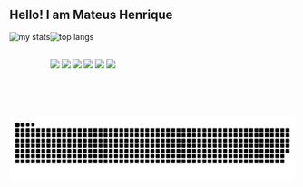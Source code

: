 ## Hello! I am Mateus Henrique

<div>
  <img alt="my stats" align="left" height="150px" src="https://github-readme-stats.vercel.app/api?username=MateusHenriique&show_icons=true&theme=dracula"/>
  <img alt="top langs" height="149px" src="https://github-readme-stats.vercel.app/api/top-langs/?username=MateusHenriique&layout=compact&theme=dracula"/>
</div>

##

<div>
  
  <img align="center" width="50px" src="https://cdn.jsdelivr.net/gh/devicons/devicon@latest/icons/python/python-original.svg" />
  <img align="center" width="50px" src="https://cdn.jsdelivr.net/gh/devicons/devicon@latest/icons/java/java-original.svg" />        
  <img align="center" width="45px" src="https://cdn.jsdelivr.net/gh/devicons/devicon@latest/icons/mysql/mysql-original.svg" />    
  <img align="center" width="50px" src="https://cdn.jsdelivr.net/gh/devicons/devicon@latest/icons/git/git-original.svg" />
  <img align="center" width="45px" src="https://cdn.jsdelivr.net/gh/devicons/devicon@latest/icons/html5/html5-original.svg" />
  <img align="center" width="45px" src="https://cdn.jsdelivr.net/gh/devicons/devicon@latest/icons/css3/css3-original.svg" />
          
</div>    

<picture align="center">
  <source media="(prefers-color-scheme: dark)" srcset="https://raw.githubusercontent.com/MateusHenriique/MateusHenriique/output/github-contribution-grid-snake-dark.svg">
  <source media="(prefers-color-scheme: light)" srcset="https://raw.githubusercontent.com/MateusHenriique/MateusHenriique/output/github-contribution-grid-snake-dark.svg">
  <img align="center" alt="github contribution grid snake animation" src="https://raw.githubusercontent.com/MateusHenriique/MateusHenriique/output/github-contribution-grid-snake.svg">
</picture>
